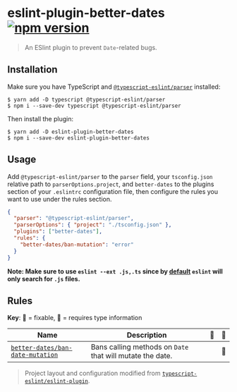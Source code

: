 # eslint-plugin-better-dates [![npm version](https://img.shields.io/npm/v/@typescript-eslint/eslint-plugin.svg)](https://www.npmjs.com/package/@typescript-eslint/eslint-plugin)

> An ESlint plugin to prevent `Date`-related bugs.

## Installation

Make sure you have TypeScript and [`@typescript-eslint/parser`](https://github.com/typescript-eslint/typescript-eslint/blob/master/packages/parser/README.md) installed:

```console
$ yarn add -D typescript @typescript-eslint/parser
$ npm i --save-dev typescript @typescript-eslint/parser
```

Then install the plugin:

```console
$ yarn add -D eslint-plugin-better-dates
$ npm i --save-dev eslint-plugin-better-dates
```

## Usage

Add `@typescript-eslint/parser` to the `parser` field, your `tsconfig.json` relative path to `parserOptions.project`, and `better-dates` to the plugins section of your `.eslintrc` configuration file, then configure the rules you want to use under the rules section.

```json
{
  "parser": "@typescript-eslint/parser",
  "parserOptions": { "project": "./tsconfig.json" },
  "plugins": ["better-dates"],
  "rules": {
    "better-dates/ban-mutation": "error"
  }
}
```

**Note: Make sure to use `eslint --ext .js,.ts` since by [default](https://eslint.org/docs/user-guide/command-line-interface#--ext) `eslint` will only search for `.js` files.**

## Rules

**Key**: :wrench: = fixable, :thought_balloon: = requires type information

| Name                                                                  | Description                                               | :wrench: | :thought_balloon: |
| --------------------------------------------------------------------- | --------------------------------------------------------- | -------- | ----------------- |
| [`better-dates/ban-date-mutation`](./docs/rules/ban-date-mutation.md) | Bans calling methods on `Date` that will mutate the date. |          | :thought_balloon: |

> Project layout and configuration modified from [`typescript-eslint/eslint-plugin`](https://github.com/typescript-eslint/typescript-eslint/tree/26d71b57fbff013b9c9434c96e2ba98c6c541259/packages/eslint-plugin).
